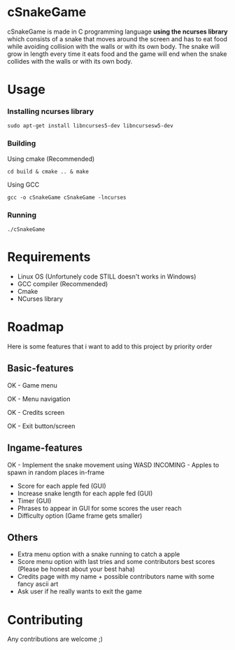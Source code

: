 # cSnakeGame
cSnakeGame is made in C programming language **using the ncurses library** which
consists of a snake that moves around the screen and has to eat food while avoiding collision
with the walls or with its own body. The snake will grow in length every time it eats food and the game will end when the snake collides with the walls or with its own body.

# Usage

### Installing ncurses library

    sudo apt-get install libncurses5-dev libncursesw5-dev

### Building
Using cmake (Recommended)

    cd build & cmake .. & make

Using GCC

    gcc -o cSnakeGame cSnakeGame -lncurses

### Running
    ./cSnakeGame

# Requirements
- Linux OS (Unfortunely code STILL doesn't works in Windows)
- GCC compiler (Recommended)
- Cmake
- NCurses library

# Roadmap
Here is some features that i want to add to this project by priority order

## Basic-features
OK - Game menu

OK - Menu navigation

OK - Credits screen

OK - Exit button/screen

## Ingame-features
OK - Implement the snake movement using WASD
INCOMING - Apples to spawn in random places in-frame
- Score for each apple fed (GUI)
- Increase snake length for each apple fed (GUI)
- Timer (GUI)
- Phrases to appear in GUI for some scores the user reach
- Difficulty option (Game frame gets smaller)

## Others
- Extra menu option with a snake running to catch a apple
- Score menu option with last tries and some contributors best scores (Please be honest about your best haha)
- Credits page with my name + possible contributors name with some fancy ascii art
- Ask user if he really wants to exit the game

# Contributing

Any contributions are welcome ;)
